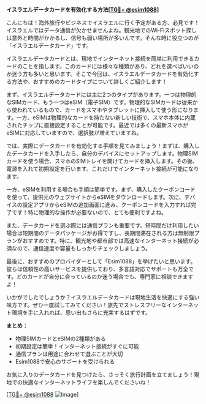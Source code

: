 **イスラエルデータカードを有効化する方法[[TG💪+ @esim1088](https://t.me/s/esim1088)]**

こんにちは！海外旅行やビジネスでイスラエルに行く予定がある方、必見です！イスラエルではデータ通信が欠かせませんよね。観光地でのWi-Fiスポット探しは意外と時間がかかるし、信号も弱い場所が多いんです。そんな時に役立つのが「イスラエルデータカード」です。

イスラエルデータカードとは、現地でインターネット接続を簡単に利用できるカードのことを指します。このカードには様々な種類があり、どれを選べばいいのか迷う方も多いと思います。そこで今回は、イスラエルデータカードを有効化する方法や、おすすめのカードタイプについて詳しくご紹介します！

まず、イスラエルデータカードには主に2つのタイプがあります。一つは物理的なSIMカード、もう一つはeSIM（電子SIM）です。物理的なSIMカードは従来から使われているもので、カードをスマホやタブレットに挿入して使う形になります。一方、eSIMは物理的なカードを持たない新しい技術で、スマホ本体に内蔵されたチップに直接設定することが可能です。最近では多くの最新スマホがeSIMに対応していますので、選択肢が増えていますね。

では、実際にデータカードを有効化する手順を見てみましょう！まずは、購入したデータカードを入手したら、自分のデバイスにセットアップします。物理SIMカードを使う場合、スマホのSIMトレイを開けてカードを挿入します。その後、電源を入れて初期設定を行います。これだけでインターネット接続が可能になります。

一方、eSIMを利用する場合も手順は簡単です。まず、購入したクーポンコードを使って、提供元のウェブサイトからeSIMをダウンロードします。次に、デバイスの設定アプリからeSIMの追加画面に進み、クーポンコードを入力すれば完了です！特に物理的な操作が必要ないので、とても便利ですよね。

また、データカードを選ぶ際には通信プランも重要です。短時間だけ利用したい場合は短期間のデータパッケージがお得ですし、長期間滞在される方は無制限プランがおすすめです。特に、観光地や都市部では高速なインターネット接続が必須なので、通信速度や容量もしっかりチェックしましょう。

最後に、おすすめのプロバイダーとして「Esim1088」を挙げたいと思います。彼らは信頼性の高いサービスを提供しており、多言語対応でサポートも万全です。どのカードが自分に合っているのか迷う場合でも、専門家に相談できますよ！

いかがでしたでしょうか？イスラエルデータカードは現地生活を快適にする強い味方です。ぜひ一度試してみてください！旅先でストレスフリーなインターネット環境を手に入れれば、思い出もさらに充実するはずです。

**まとめ：**
- 物理SIMカードとeSIMの2種類がある
- 初期設定は簡単！インターネット接続がすぐに可能
- 通信プランは用途に合わせて選ぶことが大切
- Esim1088で安心のサポートを受けられる

お気に入りのデータカードを見つけたら、さっそく旅行計画を立てましょう！現地での快適なインターネットライフを楽しんでくださいね！

[[TG💪+ @esim1088](https://t.me/s/esim1088) ![Image](https://i.postimg.cc/Y0z9fWf4/image.png)]